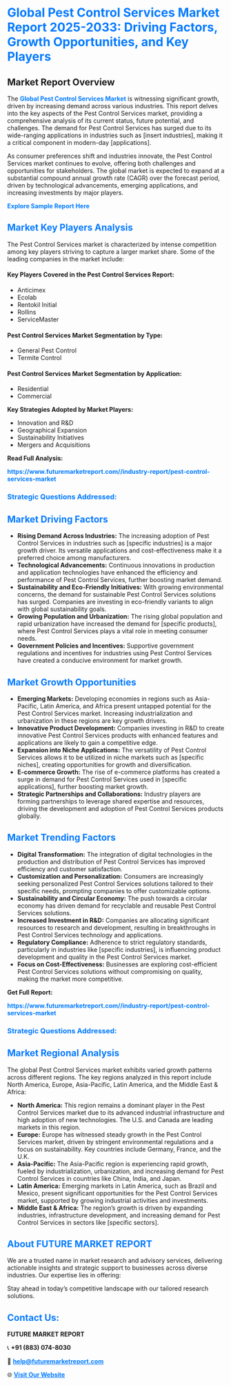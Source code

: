 <h1 style="color: #007BFF;">Global Pest Control Services Market Report 2025-2033: Driving Factors, Growth Opportunities, and Key Players</h1>

<section id="overview">
<h2>Market Report Overview</h2>
<p>The <a href="https://www.futuremarketreport.com//industry-report/pest-control-services-market" style="color: #007BFF; text-decoration: none;"><strong>Global Pest Control Services Market</strong></a> is witnessing significant growth, driven by increasing demand across various industries. This report delves into the key aspects of the Pest Control Services market, providing a comprehensive analysis of its current status, future potential, and challenges. The demand for Pest Control Services has surged due to its wide-ranging applications in industries such as [insert industries], making it a critical component in modern-day [applications].</p>
<p>As consumer preferences shift and industries innovate, the Pest Control Services market continues to evolve, offering both challenges and opportunities for stakeholders. The global market is expected to expand at a substantial compound annual growth rate (CAGR) over the forecast period, driven by technological advancements, emerging applications, and increasing investments by major players.</p>
</section>

<section id="overview">
<p><a href="https://www.futuremarketreport.com//request-sample/reportId=50923" style="color: #007BFF; text-decoration: none;"><strong>Explore Sample Report Here</strong></a></p>
</section>

<section id="key-players">
<h2 style="color: #007BFF;">Market Key Players Analysis</h2>
<p>The Pest Control Services market is characterized by intense competition among key players striving to capture a larger market share. Some of the leading companies in the market include:</p>
<h4>Key Players Covered in the Pest Control Services Report:</h4>
<ul><li>Anticimex</li><li>Ecolab</li><li>Rentokil Initial</li><li>Rollins</li><li>ServiceMaster</li></ul>
<h4>Pest Control Services Market Segmentation by Type:</h4>
<ul><li>General Pest Control</li><li>Termite Control</li></ul>

<h4>Pest Control Services Market Segmentation by Application:</h4>
<ul><li>Residential</li><li>Commercial</li></ul>
<p><strong>Key Strategies Adopted by Market Players:</strong></p>
<ul>
<li>Innovation and R&D</li>
<li>Geographical Expansion</li>
<li>Sustainability Initiatives</li>
<li>Mergers and Acquisitions</li>
</ul>
</section>

<section>
<p><strong>Read Full Analysis: </strong></p><a href="https://www.futuremarketreport.com//industry-report/pest-control-services-market" style="color: #007BFF; text-decoration: none;"><strong>https://www.futuremarketreport.com//industry-report/pest-control-services-market</strong></a>
<h3 style="color: #007BFF;">Strategic Questions Addressed:</h3>
</section>

<section id="driving-factors">
<h2 style="color: #007BFF;">Market Driving Factors</h2>
<ul>
<li><strong>Rising Demand Across Industries:</strong> The increasing adoption of Pest Control Services in industries such as [specific industries] is a major growth driver. Its versatile applications and cost-effectiveness make it a preferred choice among manufacturers.</li>
<li><strong>Technological Advancements:</strong> Continuous innovations in production and application technologies have enhanced the efficiency and performance of Pest Control Services, further boosting market demand.</li>
<li><strong>Sustainability and Eco-Friendly Initiatives:</strong> With growing environmental concerns, the demand for sustainable Pest Control Services solutions has surged. Companies are investing in eco-friendly variants to align with global sustainability goals.</li>
<li><strong>Growing Population and Urbanization:</strong> The rising global population and rapid urbanization have increased the demand for [specific products], where Pest Control Services plays a vital role in meeting consumer needs.</li>
<li><strong>Government Policies and Incentives:</strong> Supportive government regulations and incentives for industries using Pest Control Services have created a conducive environment for market growth.</li>
</ul>
</section>

<section id="growth-opportunities">
<h2 style="color: #007BFF;">Market Growth Opportunities</h2>
<ul>
<li><strong>Emerging Markets:</strong> Developing economies in regions such as Asia-Pacific, Latin America, and Africa present untapped potential for the Pest Control Services market. Increasing industrialization and urbanization in these regions are key growth drivers.</li>
<li><strong>Innovative Product Development:</strong> Companies investing in R&D to create innovative Pest Control Services products with enhanced features and applications are likely to gain a competitive edge.</li>
<li><strong>Expansion into Niche Applications:</strong> The versatility of Pest Control Services allows it to be utilized in niche markets such as [specific niches], creating opportunities for growth and diversification.</li>
<li><strong>E-commerce Growth:</strong> The rise of e-commerce platforms has created a surge in demand for Pest Control Services used in [specific applications], further boosting market growth.</li>
<li><strong>Strategic Partnerships and Collaborations:</strong> Industry players are forming partnerships to leverage shared expertise and resources, driving the development and adoption of Pest Control Services products globally.</li>
</ul>
</section>

<section id="trending-factors">
<h2 style="color: #007BFF;">Market Trending Factors</h2>
<ul>
<li><strong>Digital Transformation:</strong> The integration of digital technologies in the production and distribution of Pest Control Services has improved efficiency and customer satisfaction.</li>
<li><strong>Customization and Personalization:</strong> Consumers are increasingly seeking personalized Pest Control Services solutions tailored to their specific needs, prompting companies to offer customizable options.</li>
<li><strong>Sustainability and Circular Economy:</strong> The push towards a circular economy has driven demand for recyclable and reusable Pest Control Services solutions.</li>
<li><strong>Increased Investment in R&D:</strong> Companies are allocating significant resources to research and development, resulting in breakthroughs in Pest Control Services technology and applications.</li>
<li><strong>Regulatory Compliance:</strong> Adherence to strict regulatory standards, particularly in industries like [specific industries], is influencing product development and quality in the Pest Control Services market.</li>
<li><strong>Focus on Cost-Effectiveness:</strong> Businesses are exploring cost-efficient Pest Control Services solutions without compromising on quality, making the market more competitive.</li>
</ul>
</section>

<section>
<p><strong>Get Full Report: </strong></p><a href="https://www.futuremarketreport.com//industry-report/pest-control-services-market" style="color: #007BFF; text-decoration: none;"><strong>https://www.futuremarketreport.com//industry-report/pest-control-services-market</strong></a>
<h3 style="color: #007BFF;">Strategic Questions Addressed:</h3>
</section>


<section id="regional-analysis">
<h2 style="color: #007BFF;">Market Regional Analysis</h2>
<p>The global Pest Control Services market exhibits varied growth patterns across different regions. The key regions analyzed in this report include North America, Europe, Asia-Pacific, Latin America, and the Middle East & Africa:</p>
<ul>
<li><strong>North America:</strong> This region remains a dominant player in the Pest Control Services market due to its advanced industrial infrastructure and high adoption of new technologies. The U.S. and Canada are leading markets in this region.</li>
<li><strong>Europe:</strong> Europe has witnessed steady growth in the Pest Control Services market, driven by stringent environmental regulations and a focus on sustainability. Key countries include Germany, France, and the U.K.</li>
<li><strong>Asia-Pacific:</strong> The Asia-Pacific region is experiencing rapid growth, fueled by industrialization, urbanization, and increasing demand for Pest Control Services in countries like China, India, and Japan.</li>
<li><strong>Latin America:</strong> Emerging markets in Latin America, such as Brazil and Mexico, present significant opportunities for the Pest Control Services market, supported by growing industrial activities and investments.</li>
<li><strong>Middle East & Africa:</strong> The region’s growth is driven by expanding industries, infrastructure development, and increasing demand for Pest Control Services in sectors like [specific sectors].</li>
</ul>
</section>

<footer>
<h2 style="color: #007BFF;">About FUTURE MARKET REPORT</h2>
<p>We are a trusted name in market research and advisory services, delivering actionable insights and strategic support to businesses across diverse industries. Our expertise lies in offering:</p>

<p>Stay ahead in today’s competitive landscape with our tailored research solutions.</p>

<h2 style="color: #007BFF;">Contact Us:</h2>
<p><strong>FUTURE MARKET REPORT</strong></p>
<p>📞 <strong>+91 (883) 074-8030</strong></p>
<p>📧 <strong><a href="mailto:help@futuremarketreport.com" style="color: #007BFF;">help@futuremarketreport.com</a></strong></p>
<p>🌐 <strong><a href="https://www.futuremarketreport.com/" style="color: #007BFF;">Visit Our Website</a></strong></p>
</footer>